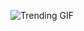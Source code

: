 ![Trending GIF](https://media4.giphy.com/media/v1.Y2lkPThiYjIxNzcyMW1lNnYxaDBwbWN2NXUxaHZmazY0c2VkaTM0b242cTdxZTUzcWI2ciZlcD12MV9naWZzX3NlYXJjaCZjdD1n/fryY00CO4xCz4uJuDQ/giphy.gif)
